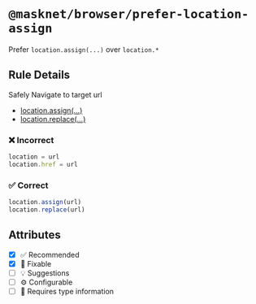 <!-- begin title -->

# `@masknet/browser/prefer-location-assign`

Prefer `location.assign(...)` over `location.*`

<!-- end title -->

## Rule Details

Safely Navigate to target url

- [location.assign(...)](https://html.spec.whatwg.org/multipage/history.html#dom-location-assign)
- [location.replace(...)](https://html.spec.whatwg.org/multipage/history.html#dom-location-replace)

### :x: Incorrect

```ts
location = url
location.href = url
```

### :white_check_mark: Correct

```ts
location.assign(url)
location.replace(url)
```

## Attributes

<!-- begin attributes -->

- [x] :white_check_mark: Recommended
- [x] :wrench: Fixable
- [ ] :bulb: Suggestions
- [ ] :gear: Configurable
- [ ] :thought_balloon: Requires type information

<!-- end attributes -->
